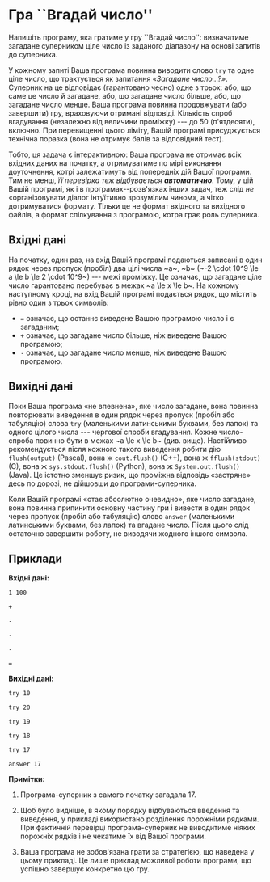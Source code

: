﻿# Гра ``Вгадай число''

Напишіть програму, яка гратиме у гру ``Вгадай число'':
визначатиме загадане суперником ціле число із заданого діапазону
на основі запитів до суперника.

У кожному запиті Ваша програма повинна виводити
слово `try` та одне ціле число,
що трактується як запитання *«Загадане число...?»*.
Суперник на це відповідає (гарантовано чесно) одне з трьох:
або, що саме це число й загадане,
або, що загадане число більше,
або, що загадане число менше.
Ваша програма повинна продовжувати (або завершити) гру,
враховуючи отримані відповіді.
Кількість спроб вгадування (незалежно від величини проміжку) ---
до 50 (п'ятдесяти), включно.
При перевищенні цього ліміту, Вашій програмі присуджується технічна поразка
(вона не отримує балів за відповідний тест).

Тобто, ця задача є інтерактивною:
Ваша програма не отримає всіх вхідних даних на початку,
а отримуватиме по мірі виконання доуточнення,
котрі залежатимуть від попередніх дій Вашої програми.
Тим не менш, *її перевірка теж відбувається **автоматично***.
Тому, у цій Вашій програмі, як і в програмах--розв'язках інших задач,
теж слід *не* «організовувати діалог інтуїтивно зрозумілим чином»,
а чітко дотримуватися формату. Тільки це не формат вхідного та вихідного файлів,
а формат спілкування з програмою, котра грає роль суперника.

## Вхідні дані
На початку, один раз, на вхід Вашій програмі подаються
записані в один рядок через пропуск (пробіл) два цілі числа ~a~, ~b~
(~-2 \cdot 10^9 \le a \le b \le 2 \cdot 10^9~) --- межі проміжку.
Це означає, що загадане ціле число гарантовано перебуває в межах
~a \le x \le b~.
На кожному наступному кроці, на вхід Вашій програмі подається
рядок, що містить рівно один з трьох символів:
- `=` означає, що останнє виведене Вашою програмою число і є загаданим;
- `+` означає, що загадане число більше, ніж виведене Вашою програмою;
- `-` означає, що загадане число менше, ніж виведене Вашою програмою.

## Вихідні дані
Поки Ваша програма «не впевнена», яке число загадане,
вона повинна повторювати виведення
в один рядок через пропуск (пробіл або табуляцію)
слова ``try`` (маленькими латинськими буквами, без лапок)
та одного цілого числа ---
чергової спроби вгадування.
Кожне число-спроба повинно бути в межах ~a \le x \le b~ (див. вище).
Настійливо рекомендується після кожного такого виведення
робити дію `flush(output)` (Pascal),
вона ж `cout.flush()` (C++),
вона ж `fflush(stdout)` (C),
вона ж `sys.stdout.flush()` (Python),
вона ж `System.out.flush()` (Java).
Це істотно зменшує ризик,
що проміжна відповідь «застряне» десь по дорозі,
не дійшовши до програми-суперника.

Коли Вашій програмі «стає абсолютно очевидно», яке число загадане,
вона повинна припинити основну частину гри і вивести
в один рядок через пропуск (пробіл або табуляцію)
слово ``answer`` (маленькими латинськими буквами, без лапок)
та вгадане число. Після цього слід остаточно завершити роботу,
не виводячи жодного іншого символа.

## Приклади

**Вхідні дані:**
```
1 100

+

-

-

-

=
```

**Вихідні дані:**
```
try 10

try 20

try 19

try 18

try 17

answer 17
```

**Примітки:**
1) Програма-суперник з самого початку загадала 17.

2) Щоб було видніше, в якому порядку відбуваються введення та виведення, у прикладі використано розділення порожніми рядками. При фактичній перевірці програма-суперник не виводитиме ніяких порожніх рядків і не чекатиме їх від Вашої програми.

3) Ваша програма не зобов'язана грати за стратегією, що наведена у цьому прикладі. Це лише приклад можливої роботи програми, що успішно завершує конкретно цю гру.